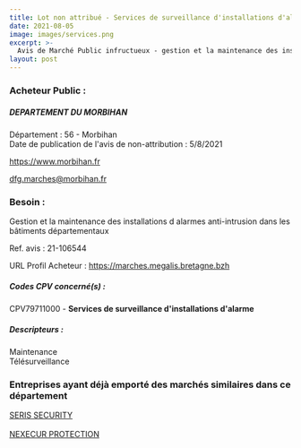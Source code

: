 ```yaml
---
title: Lot non attribué - Services de surveillance d'installations d'alarme
date: 2021-08-05
image: images/services.png
excerpt: >-
  Avis de Marché Public infructueux - gestion et la maintenance des installations d'alarmes anti-intrusion dans les bâtiments départementaux
layout: post
---
```


### Acheteur Public :
##### DEPARTEMENT DU MORBIHAN
Département : 56 - Morbihan<br/>
Date de publication de l'avis de non-attribution : 5/8/2021


https://www.morbihan.fr

dfg.marches@morbihan.fr


### Besoin :

Gestion et la maintenance des installations d alarmes anti-intrusion dans les bâtiments départementaux

Ref. avis : 21-106544

URL Profil Acheteur : https://marches.megalis.bretagne.bzh

##### Codes CPV concerné(s) :
CPV79711000 - **Services de surveillance d'installations d'alarme** <br/>

##### Descripteurs :
Maintenance <br/>
Télésurveillance <br/>

### Entreprises ayant déjà emporté des marchés similaires dans ce département
<a href="/entreprise-575/siren-788213825">SERIS SECURITY</a><br/><br/>
<a href="/entreprise-576/siren-799869342">NEXECUR PROTECTION</a><br/><br/>

